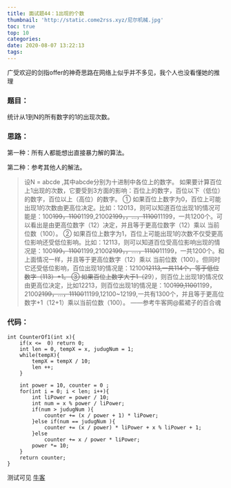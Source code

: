 ```yaml
---
title: 面试题44：1出现的个数
thumbnail: 'http://static.come2rss.xyz/尼尔机械.jpg'
toc: true
top: 10
categories:
date: 2020-08-07 13:22:13
tags:
---
```






广受欢迎的剑指offer的神奇思路在网络上似乎并不多见，我个人也没看懂她的推理

<!-- more -->

### 题目：

统计从1到N的所有数字的1的出现次数。

### 思路：

第一种：所有人都能想出直接暴力解的算法。

第二种：参考其他人的解法。

> 设N = abcde ,其中abcde分别为十进制中各位上的数字。
> 如果要计算百位上1出现的次数，它要受到3方面的影响：百位上的数字，百位以下（低位）的数字，百位以上（高位）的数字。
> ① 如果百位上数字为0，百位上可能出现1的次数由更高位决定。比如：12013，则可以知道百位出现1的情况可能是：100~~199，1100~~1199,2100~~2199，，…，11100~~11199，一共1200个。可以看出是由更高位数字（12）决定，并且等于更高位数字（12）乘以 当前位数（100）。
> ② 如果百位上数字为1，百位上可能出现1的次数不仅受更高位影响还受低位影响。比如：12113，则可以知道百位受高位影响出现的情况是：100~~199，1100~~1199,2100~~2199，，….，11100~~11199，一共1200个。和上面情况一样，并且等于更高位数字（12）乘以 当前位数（100）。但同时它还受低位影响，百位出现1的情况是：12100~~12113,一共114个，等于低位数字（113）+1。
> ③ 如果百位上数字大于1（2~~9），则百位上出现1的情况仅由更高位决定，比如12213，则百位出现1的情况是：100~~199,1100~~1199，2100~~2199，…，11100~~11199,12100~12199,一共有1300个，并且等于更高位数字+1（12+1）乘以当前位数（100）。
> ——参考牛客网@藍裙子的百合魂

### 代码：

```
int CounterOf1(int x){
	if(x <=  0) return 0;
    int len = 0, tempX = x, judugNum = 1;
    while(tempX){
        tempX = tempX / 10;
        len ++;
    }
    
    int power = 10, counter = 0 ;
    for(int i = 0; i < len; i++){
        int liPower = power / 10;
        int num = x % power / liPower;
        if(num > judugNum ){
            counter += (x / power + 1) * liPower;
        }else if(num == judugNum ){
            counter += (x / power) * liPower + x % liPower + 1;            
        }else
            counter += x / power * liPower;
    	power *= 10;
    }
    return counter;
}
```

测试可见 [牛客](https://www.nowcoder.com/questionTerminal/bd7f978302044eee894445e244c7eee6)

